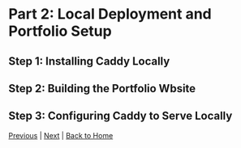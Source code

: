 # Part 2: Local Deployment and Portfolio Setup
## Step 1: Installing Caddy Locally
## Step 2: Building the Portfolio Wbsite
## Step 3: Configuring Caddy to Serve Locally

[Previous](part1/caddy.md) | [Next](part3/deployment-aws.md) | [Back to Home](../README.md)